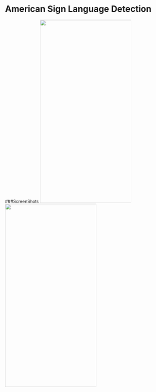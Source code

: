 # American Sign Language Detection
###ScreenShots 
<img src="https://challengepost-s3-challengepost.netdna-ssl.com/photos/production/software_photos/001/486/518/datas/original.png" width="300px" height="600px"> 
<img src="https://challengepost-s3-challengepost.netdna-ssl.com/photos/production/software_photos/001/486/519/datas/original.png" width="300px" height="600px"> 
